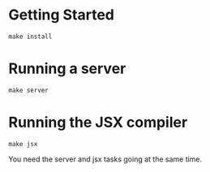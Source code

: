 # Getting Started

```
make install
```

# Running a server

```
make server
```

# Running the JSX compiler

```
make jsx
```

You need the server and jsx tasks going at the same time.
